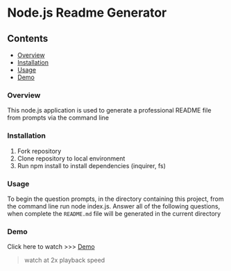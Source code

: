 # Node.js Readme Generator #

## Contents ##
- [Overview](#overview)
- [Installation](#installation)
- [Usage](#Usage)
- [Demo](#demo)

### Overview ###

This node.js application is used to generate a professional README file from prompts via the command line

### Installation ###

1. Fork repository
2. Clone repository to local environment
3. Run npm install to install dependencies (inquirer, fs)

### Usage ###

To begin the question prompts, in the directory containing this project, from the command line run node index.js. Answer all of the following questions, when complete the `README.md` file will be generated in the current directory

### Demo ###

Click here to watch >>> [Demo](https://vimeo.com/549578637) 
> watch at 2x playback speed

